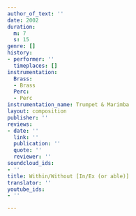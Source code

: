 ```yaml
---
author_of_text: ''
date: 2002
duration:
  m: 7
  s: 15
genre: []
history:
- performer: ''
  timeplaces: []
instrumentation:
  Brass:
  - Brass
  Perc:
  - Perc
instrumentation_name: Trumpet & Marimba
layout: composition
publisher: ''
reviews:
- date: ''
  link: ''
  publication: ''
  quote: ''
  reviewer: ''
soundcloud_ids:
- ''
title: Within/Without [In/Ex (or able)]
translator: ''
youtube_ids:
- ''

---
```

